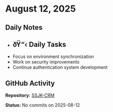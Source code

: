 ﻿# August 12, 2025

## Daily Notes

- ## ðŸ“‹ Daily Tasks
- Focus on environment synchronization
- Work on security improvements
- Continue authentication system development

## GitHub Activity

**Repository:** [SSJK-CRM](https://github.com/Rupali59/SSJK-CRM)

**Status:** No commits on 2025-08-12
